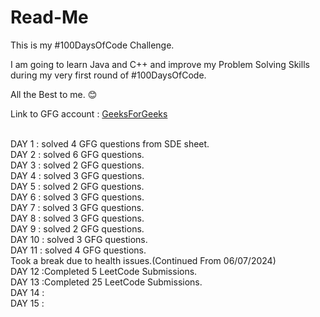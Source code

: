# Read-Me

This is my #100DaysOfCode Challenge.

I am going to learn Java and C++ and improve my Problem Solving Skills during my very first round of #100DaysOfCode.

All the Best to me. 😊

Link to GFG account : [GeeksForGeeks](https://www.geeksforgeeks.org/user/avanishpyps/)

<br>
DAY 1  : solved 4 GFG questions from SDE sheet.
<br>
DAY 2  : solved 6 GFG questions.
<br>
DAY 3  : solved 2 GFG questions.
<br>
DAY 4  : solved 3 GFG questions.
<br>
DAY 5  : solved 2 GFG questions.
<br>
DAY 6  : solved 3 GFG questions.
<br>
DAY 7  : solved 3 GFG questions.
<br>
DAY 8  : solved 3 GFG questions.
<br>
DAY 9  : solved 2 GFG questions.
<br>
DAY 10 : solved 3 GFG questions.
<br>
DAY 11 : solved 4 GFG questions.
<br>
Took a break due to health issues.(Continued From 06/07/2024)
<br>
DAY 12 :Completed 5 LeetCode Submissions.
<br>
DAY 13 :Completed 25 LeetCode Submissions.
<br>
DAY 14 :
<br>
DAY 15 :
